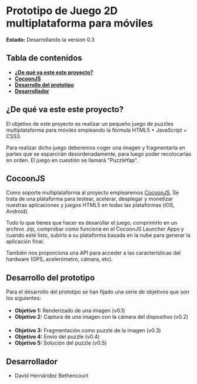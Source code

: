 # Prototipo de Juego 2D multiplataforma para móviles
**Estado:** Desarrollando la version 0.3

## Tabla de contenidos
- [**¿De qué va este este proyecto?**](#proyecto)
- [**CocoonJS**](#cocoonjs)
- [**Desarrollo del prototipo**](#prototipo)
- [**Desarrollador**](#desarrollador)

## <a name="proyecto"></a> ¿De qué va este este proyecto?
El objetivo de este proyecto es realizar un pequeño juego de puzzles multiplataforma para móviles empleando la fórmula HTML5 + JavaScript + CSS3.

Para realizar dicho juego deberemos coger una imagen y fragmentarla en partes que se esparcirán desordenadamente, para luego poder recolocarlas en orden. El juego en cuestión se llamará "PuzzleYap".

## <a name="cocoonjs"></a> CocoonJS
Como soporte multiplataforma al proyecto emplearemos [CocoonJS](https://www.ludei.com/cocoonjs/). Se trata de una plataforma para testear, acelerar, desplegar y monetizar nuestras aplicaciones y juegos HTML5 en todas las plataformas (iOS, Android).

Todo lo que tienes que hacer es desarollar el juego, comprimirlo en un archivo .zip, comprobar como funciona en el CocoonJS Launcher Apps y cuando esté listo, subirlo a su plataforma basada en la nube para generar la aplicación final.

También nos proporciona una API para acceder a las características del hardware (GPS, acelerómetro, cámara, etc).

## <a name="prototipo"></a> Desarrollo del prototipo
Para el desarrollo del prototipo se han fijado una serie de objetivos que son los siguientes:

- **Objetivo 1:** Renderizado de una imagen (v0.1) <img src="http://banot.etsii.ull.es/alu4078/WebMercapriceV4/imagenes/success.png" height="17" width="17"></img>
- **Objetivo 2:** Captura de una imagen con la cámara del dispositivo (v0.2) <img src="http://banot.etsii.ull.es/alu4078/WebMercapriceV4/imagenes/success.png" height="17" width="17"></img>
- **Objetivo 3:** Fragmentación como puzzle de la imagen (v0.3)
- **Objetivo 4:** Envío del puzzle (v0.4)
- **Objetivo 5:** Solución del puzzle (v0.5)

## <a name="desarrollador"></a> Desarrollador
- David Hernández Bethencourt